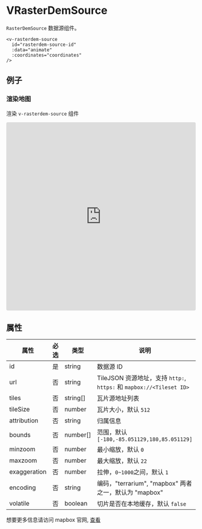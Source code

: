# VRasterDemSource

`RasterDemSource` 数据源组件。

```
<v-rasterdem-source
  id="rasterdem-source-id"
  :data="animate"
  :coordinates="coordinates"
/>
```

## 例子

### 渲染地图

渲染 `v-rasterdem-source` 组件

<iframe src="https://codesandbox.io/embed/vmap-examples-mnqjgn?fontsize=14&hidenavigation=1&initialpath=%2Fvsource%2Fvrasterdemsource%2Fbasic&module=%2Fsrc%2Fviews%2Fvsource%2Fvrasterdemsource%2FBasic.vue&theme=dark"
     style="width:100%; height:500px; border:0; border-radius: 4px; overflow:hidden;"
     title="vmap examples"
     allow="accelerometer; ambient-light-sensor; camera; encrypted-media; geolocation; gyroscope; hid; microphone; midi; payment; usb; vr; xr-spatial-tracking"
     sandbox="allow-forms allow-modals allow-popups allow-presentation allow-same-origin allow-scripts"
   ></iframe>

## 属性

| 属性         | 必选 | 类型     | 说明                                                                 |
| ------------ | ---- | -------- | -------------------------------------------------------------------- |
| id           | 是   | string   | 数据源 ID                                                            |
| url          | 否   | string   | TileJSON 资源地址，支持 `http:`, `https:` 和 `mapbox://<Tileset ID>` |
| tiles        | 否   | string[] | 瓦片源地址列表                                                       |
| tileSize     | 否   | number   | 瓦片大小，默认 `512`                                                 |
| attribution  | 否   | string   | 归属信息                                                             |
| bounds       | 否   | number[] | 范围，默认 `[-180,-85.051129,180,85.051129]`                         |
| minzoom      | 否   | number   | 最小缩放，默认 `0`                                                   |
| maxzoom      | 否   | number   | 最大缩放，默认 `22`                                                  |
| exaggeration | 否   | number   | 拉伸，`0~1000`之间，默认 `1`                                         |
| encoding     | 否   | string   | 编码，"terrarium", "mapbox" 两者之一，默认为 "mapbox"                |
| volatile     | 否   | boolean  | 切片是否在本地缓存，默认 `false`                                     |

想要更多信息请访问 mapbox 官网, [查看](https://docs.mapbox.com/mapbox-gl-js/style-spec/sources/#raster-dem)
